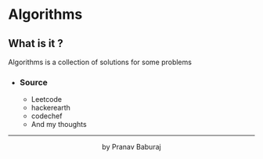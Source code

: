 # Algorithms

## What is it ?

Algorithms is a  collection of solutions for some problems

 - ### Source
	 - Leetcode
	 - hackerearth
	 - codechef
	 - And my thoughts
	

<hr>
<div align="center">
	by Pranav Baburaj
</div>

